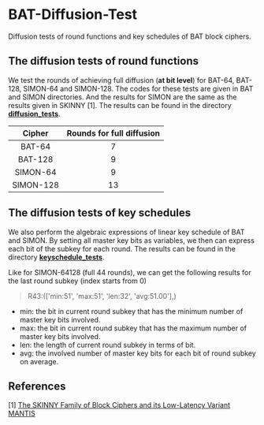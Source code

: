 # BAT-Diffusion-Test

Diffusion tests of round functions and key schedules of BAT block ciphers.

## The diffusion tests of round functions

We test the rounds of achieving full diffusion (**at bit level**) for BAT-64, BAT-128, SIMON-64 and SIMON-128. The codes for these tests are given in BAT and SIMON directories. And the results for SIMON are the same as the results given in SKINNY [1]. The results can be found in the directory **[diffusion_tests](https://github.com/bat-team/BAT-Diffusion-Test/tree/master/diffusioin_tests)**.

| Cipher    | Rounds for full diffusion |
|:---------:|:-------------------------:|
| BAT-64    | 7                         |
| BAT-128   | 9                         |
| SIMON-64  | 9                         |
| SIMON-128 | 13                        |



## The diffusion tests of key schedules

We also perform the algebraic expressions of linear key schedule of BAT and SIMON. By setting all master key bits as variables, we then can express each bit of the subkey for each round. The results can be found in the directory **[keyschedule_tests](https://github.com/bat-team/BAT-Diffusion-Test/tree/master/keyschedule_tests)**.

Like for SIMON-64128 (full 44 rounds), we can get the following results for the last round subkey (index starts from 0)

> R43:(['min:51', 'max:51', 'len:32', 'avg:51.00'],)

- min: the bit in current round subkey that has the minimum number of master key bits involved.
- max: the bit in current round subkey that has the maximum number of master key bits involved.
- len: the length of current round subkey in terms of bit.
- avg: the involved number of master key bits for each bit of round subkey on average.



## References

[1] [The SKINNY Family of Block Ciphers and its Low-Latency Variant MANTIS](https://eprint.iacr.org/2016/660)


